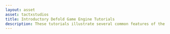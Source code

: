 ```yaml
---
layout: asset
asset: tactxstudios
title: Introductory Defold Game Engine Tutorials
description: These tutorials illustrate several common features of the Defold Game Engine, such as a) Image Procedures, b) Dragging and Dropping Game Objects, c) various Game Object Movement Techniques, d) Preliminary use of 2d Physics based Collisions, e) Graphic User Interface, and f) an introduction to Defold Levels, Messaging and Menu Development.
---
```

